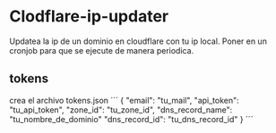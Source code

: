 # Clodflare-ip-updater
Updatea la ip de un dominio en cloudflare con tu ip local.
Poner en un cronjob para que se ejecute de manera periodica.

## tokens
crea el archivo tokens.json
´´´
{
    "email": "tu_mail",
    "api_token": "tu_api_token",
    "zone_id": "tu_zone_id",
    "dns_record_name": "tu_nombre_de_dominio"
    "dns_record_id": "tu_dns_record_id"
}
´´´

